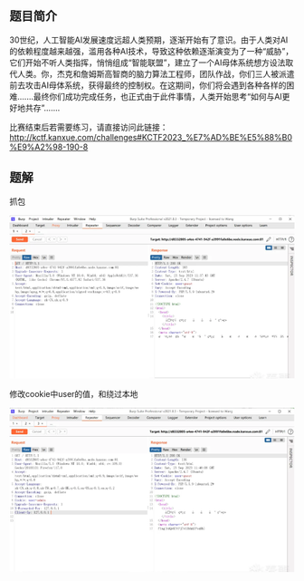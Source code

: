 ## 题目简介

30世纪，人工智能AI发展速度远超人类预期，逐渐开始有了意识。由于人类对AI的依赖程度越来越强，滥用各种AI技术，导致这种依赖逐渐演变为了一种“威胁”，它们开始不听人类指挥，悄悄组成“智能联盟”，建立了一个AI母体系统想方设法取代人类。你，杰克和詹姆斯高智商的脑力算法工程师，团队作战，你们三人被派遣前去攻击AI母体系统，获得最终的控制权。在这期间，你们将会遇到各种各样的困难.......最终你们成功完成任务，也正式由于此件事情，人类开始思考“如何与AI更好地共存”.......

比赛结束后若需要练习，请直接访问此链接：
http://kctf.kanxue.com/challenges#KCTF2023_%E7%AD%BE%E5%88%B0%E9%A2%98-190-8

## 题解

抓包

![alt text](./img/生死较量-p1.png)

修改cookie中user的值，和绕过本地

![alt text](./img/生死较量-p2.png "title text")
